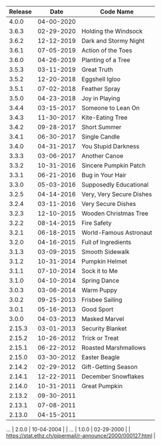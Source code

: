 
| Release | Date     | Code Name                |
|-------|------------|--------------------------|
| 4.0.0 | 04-00-2020 | |
| 3.6.3 | 02-29-2020 | Holding the Windsock |
| 3.6.2 | 12-12-2019 | Dark and Stormy Night |
| 3.6.1 | 07-05-2019 | Action of the Toes |
| 3.6.0 | 04-26-2019 | Planting of a Tree |
| 3.5.3 | 03-11-2019 | Great Truth |
| 3.5.2 | 12-20-2018 | Eggshell Igloo |
| 3.5.1 | 07-02-2018 | Feather Spray |
| 3.5.0 | 04-23-2018 | Joy in Playing |
| 3.4.4 | 03-15-2017 | Someone to Lean On |
| 3.4.3 | 11-30-2017 | Kite-Eating Tree |
| 3.4.2 | 09-28-2017 | Short Summer |
| 3.4.1 | 06-30-2017 | Single Candle |
| 3.4.0 | 04-31-2017 | You Stupid Darkness |
| 3.3.3 | 03-06-2017 | Another Canoe | 
| 3.3.2 | 10-31-2016 | Sincere Pumpkin Patch |
| 3.3.1 | 06-21-2016 | Bug in Your Hair |
| 3.3.0 | 05-03-2016 | Supposedly Educational |
| 3.2.5 | 04-14-2016 | Very, Very Secure Dishes | 
| 3.2.4 | 03-11-2016 | Very Secure Dishes | 
| 3.2.3 | 12-10-2015 | Wooden Christmas Tree | 
| 3.2.2 | 08-14-2015 | Fire Safety | 
| 3.2.1 | 06-18-2015 | World-Famous Astronaut | 
| 3.2.0 | 04-16-2015 | Full of Ingredients | 
| 3.1.3 | 03-09-2015 | Smooth Sidewalk | 
| 3.1.2 | 10-31-2014 | Pumpkin Helmet | 
| 3.1.1 | 07-10-2014 | Sock it to Me | 
| 3.1.0 | 04-10-2014 | Spring Dance | 
| 3.0.3 | 03-06-2014 | Warm Puppy | 
| 3.0.2 | 09-25-2013 | Frisbee Sailing | 
| 3.0.1 | 05-16-2013 | Good Sport | 
| 3.0.0 | 04-03-2013 | Masked Marvel | 
| 2.15.3 | 03-01-2013 | Security Blanket |
| 2.15.2 | 10-26-2012 | Trick or Treat |
| 2.15.1 | 06-22-2012 | Roasted Marshmallows |
| 2.15.0 | 03-30-2012 | Easter Beagle |
| 2.14.2 | 02-29-2012 | Gift-Getting Season |
| 2.14.1 | 12-22-2011 | December Snowflakes |
| 2.14.0 | 10-31-2011 | Great Pumpkin |
| 2.13.2 | 09-30-2011 | |
| 2.13.1 | 07-08-2011 | | 
| 2.13.0 | 04-15-2011 | |
...
| 2.0.0 | 10-04-2004 | |
...
| 1.0.0 | 02-29-2000 | | https://stat.ethz.ch/pipermail/r-announce/2000/000127.html |
